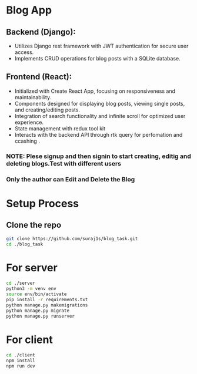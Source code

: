 # Blog App

## Backend (Django):

- Utilizes Django rest framework with JWT authentication for secure user access.
- Implements CRUD operations for blog posts with a SQLite database.

## Frontend (React):

- Initialized with Create React App, focusing on responsiveness and maintainability.
- Components designed for displaying blog posts, viewing single posts, and creating/editing posts.
- Integration of search functionality and infinite scroll for optimized user experience.
- State management with redux tool kit
- Interacts with the backend API through rtk query for perfomation and ccashing .

### NOTE: Plese signup and then signin to start creating, editig and deleting blogs.Test with different users

### Only the author can Edit and Delete the Blog

# Setup Process

## Clone the repo

```bash
git clone https://github.com/suraj1s/blog_task.git
cd ./blog_task
```

# For server

```bash
cd ./server
python3 -m venv env
source env/bin/activate
pip install -r requirements.txt
python manage.py makemigrations
python manage.py migrate
python manage.py runserver
```

# For client

```bash
cd ./client
npm install
npm run dev
```
